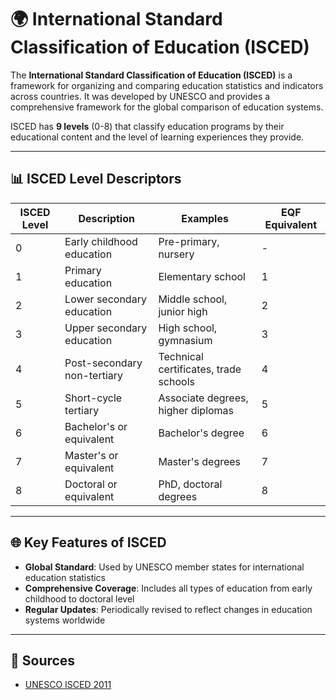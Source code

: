# 🌍 International Standard Classification of Education (ISCED)

The **International Standard Classification of Education (ISCED)** is a framework for organizing and comparing education statistics and indicators across countries. It was developed by UNESCO and provides a comprehensive framework for the global comparison of education systems.

ISCED has **9 levels** (0-8) that classify education programs by their educational content and the level of learning experiences they provide.

---

## 📊 ISCED Level Descriptors

| **ISCED Level** | **Description** | **Examples** | **EQF Equivalent** |
|-----------------|------------------|--------------|-------------------|
| 0 | Early childhood education | Pre-primary, nursery | - |
| 1 | Primary education | Elementary school | 1 |
| 2 | Lower secondary education | Middle school, junior high | 2 |
| 3 | Upper secondary education | High school, gymnasium | 3 |
| 4 | Post-secondary non-tertiary | Technical certificates, trade schools | 4 |
| 5 | Short-cycle tertiary | Associate degrees, higher diplomas | 5 |
| 6 | Bachelor's or equivalent | Bachelor's degree | 6 |
| 7 | Master's or equivalent | Master's degrees | 7 |
| 8 | Doctoral or equivalent | PhD, doctoral degrees | 8 |

---

## 🌐 Key Features of ISCED

- **Global Standard**: Used by UNESCO member states for international education statistics
- **Comprehensive Coverage**: Includes all types of education from early childhood to doctoral level
- **Regular Updates**: Periodically revised to reflect changes in education systems worldwide

---

## 📎 Sources

- [UNESCO ISCED 2011](https://uis.unesco.org/en/topic/international-standard-classification-education-isced)